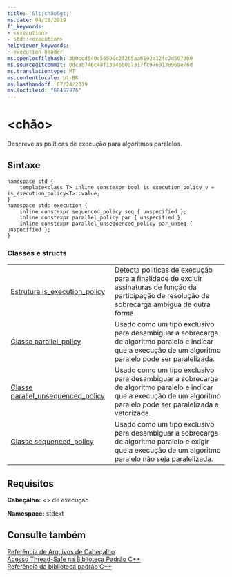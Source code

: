 ```yaml
---
title: '&lt;chão&gt;'
ms.date: 04/18/2019
f1_keywords:
- <execution>
- std::<execution>
helpviewer_keywords:
- execution header
ms.openlocfilehash: 3b0ccd540c56500c2f265aa6192a12fc2d5078b0
ms.sourcegitcommit: 0dcab746c49f13946b0a7317fc9769130969e76d
ms.translationtype: MT
ms.contentlocale: pt-BR
ms.lasthandoff: 07/24/2019
ms.locfileid: "68457976"
---
```

# <a name="ltexecutiongt"></a>&lt;chão&gt;

Descreve as políticas de execução para algoritmos paralelos.

## <a name="syntax"></a>Sintaxe

```
namespace std {
    template<class T> inline constexpr bool is_execution_policy_v = is_execution_policy<T>::value;
}
namespace std::execution {
    inline constexpr sequenced_policy seq { unspecified };
    inline constexpr parallel_policy par { unspecified };
    inline constexpr parallel_unsequenced_policy par_unseq { unspecified };
}
```
### <a name="classes-and-structs"></a>Classes e structs

|||
|-|-|
|[Estrutura is_execution_policy](is-execution-policy-struct.md)|Detecta políticas de execução para a finalidade de excluir assinaturas de função da participação de resolução de sobrecarga ambígua de outra forma.|
|[Classe parallel_policy](parallel-policy-class.md)|Usado como um tipo exclusivo para desambiguar a sobrecarga de algoritmo paralelo e indicar que a execução de um algoritmo paralelo pode ser paralelizada.|
|[Classe parallel_unsequenced_policy](parallel-unsequenced-policy-class.md)|Usado como um tipo exclusivo para desambiguar a sobrecarga de algoritmo paralelo e indicar que a execução de um algoritmo paralelo pode ser paralelizada e vetorizada.|
|[Classe sequenced_policy](sequenced-policy-class.md)|Usado como um tipo exclusivo para desambiguar a sobrecarga de algoritmo paralelo e exigir que a execução de um algoritmo paralelo não seja paralelizada.|

## <a name="requirements"></a>Requisitos

**Cabeçalho:** \<> de execução

**Namespace:** stdext

## <a name="see-also"></a>Consulte também

[Referência de Arquivos de Cabeçalho](cpp-standard-library-header-files.md)\
[Acesso Thread-Safe na Biblioteca Padrão C++](thread-safety-in-the-cpp-standard-library.md)\
[Referência da biblioteca padrão C++](cpp-standard-library-reference.md)
